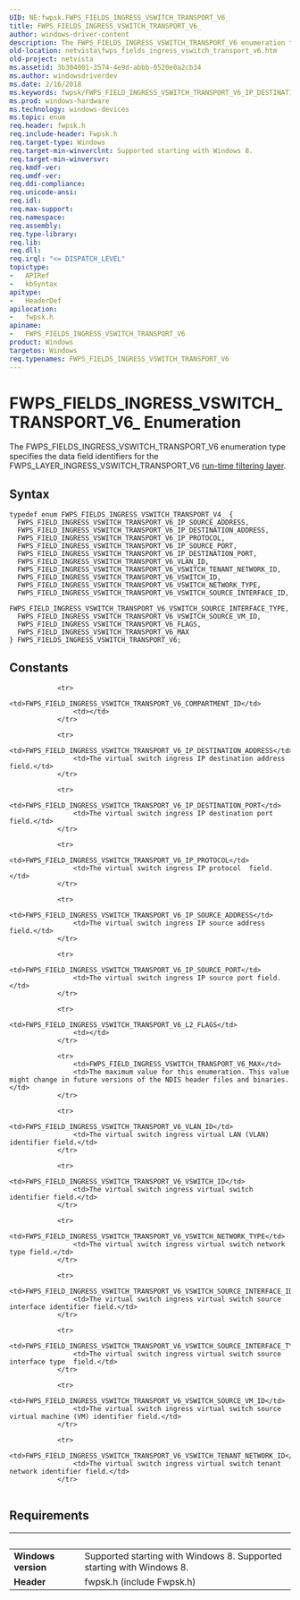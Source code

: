 ```yaml
---
UID: NE:fwpsk.FWPS_FIELDS_INGRESS_VSWITCH_TRANSPORT_V6_
title: FWPS_FIELDS_INGRESS_VSWITCH_TRANSPORT_V6_
author: windows-driver-content
description: The FWPS_FIELDS_INGRESS_VSWITCH_TRANSPORT_V6 enumeration type specifies the data field identifiers for the FWPS_LAYER_INGRESS_VSWITCH_TRANSPORT_V6 run-time filtering layer.
old-location: netvista\fwps_fields_ingress_vswitch_transport_v6.htm
old-project: netvista
ms.assetid: 3b304001-3574-4e9d-abbb-0520e0a2cb34
ms.author: windowsdriverdev
ms.date: 2/16/2018
ms.keywords: fwpsk/FWPS_FIELD_INGRESS_VSWITCH_TRANSPORT_V6_IP_DESTINATION_PORT, FWPS_FIELDS_INGRESS_VSWITCH_TRANSPORT_V6_, fwpsk/FWPS_FIELD_INGRESS_VSWITCH_TRANSPORT_V6_VSWITCH_NETWORK_TYPE, fwpsk/FWPS_FIELDS_INGRESS_VSWITCH_TRANSPORT_V6, fwpsk/FWPS_FIELD_INGRESS_VSWITCH_TRANSPORT_V6_VSWITCH_TENANT_NETWORK_ID, FWPS_FIELD_INGRESS_VSWITCH_TRANSPORT_V6_MAX, fwpsk/FWPS_FIELD_INGRESS_VSWITCH_TRANSPORT_V6_IP_DESTINATION_ADDRESS, FWPS_FIELD_INGRESS_VSWITCH_TRANSPORT_V6_VSWITCH_TENANT_NETWORK_ID, FWPS_FIELD_INGRESS_VSWITCH_TRANSPORT_V6_IP_DESTINATION_ADDRESS, fwpsk/FWPS_FIELD_INGRESS_VSWITCH_TRANSPORT_V6_FLAGS, FWPS_FIELD_INGRESS_VSWITCH_TRANSPORT_V6_VSWITCH_SOURCE_INTERFACE_ID, fwpsk/FWPS_FIELD_INGRESS_VSWITCH_TRANSPORT_V6_IP_SOURCE_ADDRESS, FWPS_FIELD_INGRESS_VSWITCH_TRANSPORT_V6_IP_DESTINATION_PORT, FWPS_FIELD_INGRESS_VSWITCH_TRANSPORT_V6_VSWITCH_NETWORK_TYPE, FWPS_FIELD_INGRESS_VSWITCH_TRANSPORT_V6_IP_PROTOCOL, fwpsk/FWPS_FIELD_INGRESS_VSWITCH_TRANSPORT_V6_IP_PROTOCOL, FWPS_FIELD_INGRESS_VSWITCH_TRANSPORT_V6_IP_SOURCE_PORT, FWPS_FIELDS_INGRESS_VSWITCH_TRANSPORT_V6, FWPS_FIELD_INGRESS_VSWITCH_TRANSPORT_V6_FLAGS, fwpsk/FWPS_FIELD_INGRESS_VSWITCH_TRANSPORT_V6_VLAN_ID, FWPS_FIELD_INGRESS_VSWITCH_TRANSPORT_V6_VLAN_ID, fwpsk/FWPS_FIELD_INGRESS_VSWITCH_TRANSPORT_V6_IP_SOURCE_PORT, FWPS_FIELD_INGRESS_VSWITCH_TRANSPORT_V6_VSWITCH_ID, fwpsk/FWPS_FIELD_INGRESS_VSWITCH_TRANSPORT_V6_VSWITCH_SOURCE_VM_ID, FWPS_FIELD_INGRESS_VSWITCH_TRANSPORT_V6_IP_SOURCE_ADDRESS, fwpsk/FWPS_FIELD_INGRESS_VSWITCH_TRANSPORT_V6_VSWITCH_SOURCE_INTERFACE_ID, netvista.fwps_fields_ingress_vswitch_transport_v6, fwpsk/FWPS_FIELD_INGRESS_VSWITCH_TRANSPORT_V6_VSWITCH_SOURCE_INTERFACE_TYPE, fwpsk/FWPS_FIELD_INGRESS_VSWITCH_TRANSPORT_V6_VSWITCH_ID, FWPS_FIELD_INGRESS_VSWITCH_TRANSPORT_V6_VSWITCH_SOURCE_VM_ID, fwpsk/FWPS_FIELD_INGRESS_VSWITCH_TRANSPORT_V6_MAX, FWPS_FIELDS_INGRESS_VSWITCH_TRANSPORT_V6 enumeration [Network Drivers Starting with Windows Vista], FWPS_FIELD_INGRESS_VSWITCH_TRANSPORT_V6_VSWITCH_SOURCE_INTERFACE_TYPE
ms.prod: windows-hardware
ms.technology: windows-devices
ms.topic: enum
req.header: fwpsk.h
req.include-header: Fwpsk.h
req.target-type: Windows
req.target-min-winverclnt: Supported starting with Windows 8.
req.target-min-winversvr: 
req.kmdf-ver: 
req.umdf-ver: 
req.ddi-compliance: 
req.unicode-ansi: 
req.idl: 
req.max-support: 
req.namespace: 
req.assembly: 
req.type-library: 
req.lib: 
req.dll: 
req.irql: "<= DISPATCH_LEVEL"
topictype:
-	APIRef
-	kbSyntax
apitype:
-	HeaderDef
apilocation:
-	fwpsk.h
apiname:
-	FWPS_FIELDS_INGRESS_VSWITCH_TRANSPORT_V6
product: Windows
targetos: Windows
req.typenames: FWPS_FIELDS_INGRESS_VSWITCH_TRANSPORT_V6
---
```


# FWPS_FIELDS_INGRESS_VSWITCH_TRANSPORT_V6_ Enumeration
The FWPS_FIELDS_INGRESS_VSWITCH_TRANSPORT_V6 enumeration type specifies the data field identifiers for the
  FWPS_LAYER_INGRESS_VSWITCH_TRANSPORT_V6 
  <a href="https://msdn.microsoft.com/en-us/library/windows/desktop/aa366492">run-time filtering layer</a>.

## Syntax
````
typedef enum FWPS_FIELDS_INGRESS_VSWITCH_TRANSPORT_V4_ { 
  FWPS_FIELD_INGRESS_VSWITCH_TRANSPORT_V6_IP_SOURCE_ADDRESS,
  FWPS_FIELD_INGRESS_VSWITCH_TRANSPORT_V6_IP_DESTINATION_ADDRESS,
  FWPS_FIELD_INGRESS_VSWITCH_TRANSPORT_V6_IP_PROTOCOL,
  FWPS_FIELD_INGRESS_VSWITCH_TRANSPORT_V6_IP_SOURCE_PORT,
  FWPS_FIELD_INGRESS_VSWITCH_TRANSPORT_V6_IP_DESTINATION_PORT,
  FWPS_FIELD_INGRESS_VSWITCH_TRANSPORT_V6_VLAN_ID,
  FWPS_FIELD_INGRESS_VSWITCH_TRANSPORT_V6_VSWITCH_TENANT_NETWORK_ID,
  FWPS_FIELD_INGRESS_VSWITCH_TRANSPORT_V6_VSWITCH_ID,
  FWPS_FIELD_INGRESS_VSWITCH_TRANSPORT_V6_VSWITCH_NETWORK_TYPE,
  FWPS_FIELD_INGRESS_VSWITCH_TRANSPORT_V6_VSWITCH_SOURCE_INTERFACE_ID,
  FWPS_FIELD_INGRESS_VSWITCH_TRANSPORT_V6_VSWITCH_SOURCE_INTERFACE_TYPE,
  FWPS_FIELD_INGRESS_VSWITCH_TRANSPORT_V6_VSWITCH_SOURCE_VM_ID,
  FWPS_FIELD_INGRESS_VSWITCH_TRANSPORT_V6_FLAGS,
  FWPS_FIELD_INGRESS_VSWITCH_TRANSPORT_V6_MAX
} FWPS_FIELDS_INGRESS_VSWITCH_TRANSPORT_V6;
````

## Constants

<table>
            
                <tr>
                    <td>FWPS_FIELD_INGRESS_VSWITCH_TRANSPORT_V6_COMPARTMENT_ID</td>
                    <td></td>
                </tr>
            
                <tr>
                    <td>FWPS_FIELD_INGRESS_VSWITCH_TRANSPORT_V6_IP_DESTINATION_ADDRESS</td>
                    <td>The virtual switch ingress IP destination address field.</td>
                </tr>
            
                <tr>
                    <td>FWPS_FIELD_INGRESS_VSWITCH_TRANSPORT_V6_IP_DESTINATION_PORT</td>
                    <td>The virtual switch ingress IP destination port  field.</td>
                </tr>
            
                <tr>
                    <td>FWPS_FIELD_INGRESS_VSWITCH_TRANSPORT_V6_IP_PROTOCOL</td>
                    <td>The virtual switch ingress IP protocol  field.</td>
                </tr>
            
                <tr>
                    <td>FWPS_FIELD_INGRESS_VSWITCH_TRANSPORT_V6_IP_SOURCE_ADDRESS</td>
                    <td>The virtual switch ingress IP source address field.</td>
                </tr>
            
                <tr>
                    <td>FWPS_FIELD_INGRESS_VSWITCH_TRANSPORT_V6_IP_SOURCE_PORT</td>
                    <td>The virtual switch ingress IP source port field.</td>
                </tr>
            
                <tr>
                    <td>FWPS_FIELD_INGRESS_VSWITCH_TRANSPORT_V6_L2_FLAGS</td>
                    <td></td>
                </tr>
            
                <tr>
                    <td>FWPS_FIELD_INGRESS_VSWITCH_TRANSPORT_V6_MAX</td>
                    <td>The maximum value for this enumeration. This value might change in future versions of the NDIS header files and binaries.</td>
                </tr>
            
                <tr>
                    <td>FWPS_FIELD_INGRESS_VSWITCH_TRANSPORT_V6_VLAN_ID</td>
                    <td>The virtual switch ingress virtual LAN (VLAN) identifier field.</td>
                </tr>
            
                <tr>
                    <td>FWPS_FIELD_INGRESS_VSWITCH_TRANSPORT_V6_VSWITCH_ID</td>
                    <td>The virtual switch ingress virtual switch identifier field.</td>
                </tr>
            
                <tr>
                    <td>FWPS_FIELD_INGRESS_VSWITCH_TRANSPORT_V6_VSWITCH_NETWORK_TYPE</td>
                    <td>The virtual switch ingress virtual switch network type field.</td>
                </tr>
            
                <tr>
                    <td>FWPS_FIELD_INGRESS_VSWITCH_TRANSPORT_V6_VSWITCH_SOURCE_INTERFACE_ID</td>
                    <td>The virtual switch ingress virtual switch source interface identifier field.</td>
                </tr>
            
                <tr>
                    <td>FWPS_FIELD_INGRESS_VSWITCH_TRANSPORT_V6_VSWITCH_SOURCE_INTERFACE_TYPE</td>
                    <td>The virtual switch ingress virtual switch source interface type  field.</td>
                </tr>
            
                <tr>
                    <td>FWPS_FIELD_INGRESS_VSWITCH_TRANSPORT_V6_VSWITCH_SOURCE_VM_ID</td>
                    <td>The virtual switch ingress virtual switch source virtual machine (VM) identifier field.</td>
                </tr>
            
                <tr>
                    <td>FWPS_FIELD_INGRESS_VSWITCH_TRANSPORT_V6_VSWITCH_TENANT_NETWORK_ID</td>
                    <td>The virtual switch ingress virtual switch tenant network identifier field.</td>
                </tr>
</table>


## Requirements
| &nbsp; | &nbsp; |
| ---- |:---- |
| **Windows version** | Supported starting with Windows 8. Supported starting with Windows 8. |
| **Header** | fwpsk.h (include Fwpsk.h) |